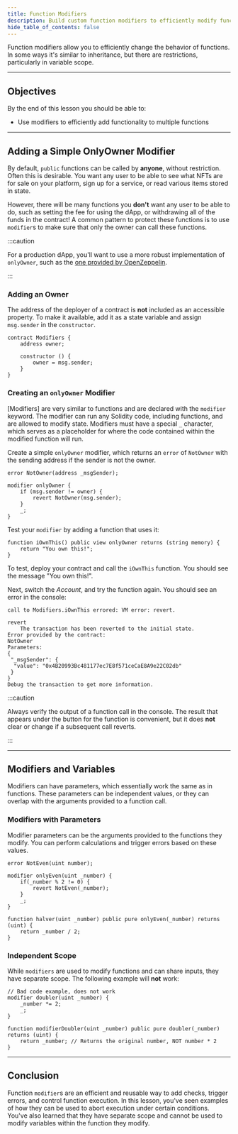 ```yaml
---
title: Function Modifiers
description: Build custom function modifiers to efficiently modify functionality.
hide_table_of_contents: false
---
```


Function modifiers allow you to efficiently change the behavior of functions. In some ways it's similar to inheritance, but there are restrictions, particularly in variable scope.

---

## Objectives

By the end of this lesson you should be able to:

- Use modifiers to efficiently add functionality to multiple functions

---

## Adding a Simple OnlyOwner Modifier

By default, `public` functions can be called by **anyone**, without restriction. Often this is desirable. You want any user to be able to see what NFTs are for sale on your platform, sign up for a service, or read various items stored in state.

However, there will be many functions you **don't** want any user to be able to do, such as setting the fee for using the dApp, or withdrawing all of the funds in the contract! A common pattern to protect these functions is to use `modifier`s to make sure that only the owner can call these functions.

:::caution

For a production dApp, you'll want to use a more robust implementation of `onlyOwner`, such as the [one provided by OpenZeppelin].

:::

### Adding an Owner

The address of the deployer of a contract is **not** included as an accessible property. To make it available, add it as a state variable and assign `msg.sender` in the `constructor`.

```solidity
contract Modifiers {
    address owner;

    constructor () {
        owner = msg.sender;
    }
}
```

### Creating an `onlyOwner` Modifier

[Modifiers] are very similar to functions and are declared with the `modifier` keyword. The modifier can run any Solidity code, including functions, and are allowed to modify state. Modifiers must have a special `_` character, which serves as a placeholder for where the code contained within the modified function will run.

Create a simple `onlyOwner` modifier, which returns an `error` of `NotOwner` with the sending address if the sender is not the owner.

```solidity
error NotOwner(address _msgSender);
```

```solidity
modifier onlyOwner {
    if (msg.sender != owner) {
        revert NotOwner(msg.sender);
    }
    _;
}
```

Test your `modifier` by adding a function that uses it:

```solidity
function iOwnThis() public view onlyOwner returns (string memory) {
    return "You own this!";
}
```

To test, deploy your contract and call the `iOwnThis` function. You should see the message "You own this!".

Next, switch the _Account_, and try the function again. You should see an error in the console:

```text
call to Modifiers.iOwnThis errored: VM error: revert.

revert
	The transaction has been reverted to the initial state.
Error provided by the contract:
NotOwner
Parameters:
{
 "_msgSender": {
  "value": "0x4B20993Bc481177ec7E8f571ceCaE8A9e22C02db"
 }
}
Debug the transaction to get more information.
```

:::caution

Always verify the output of a function call in the console. The result that appears under the button for the function is convenient, but it does **not** clear or change if a subsequent call reverts.

:::

---

## Modifiers and Variables

Modifiers can have parameters, which essentially work the same as in functions. These parameters can be independent values, or they can overlap with the arguments provided to a function call.

### Modifiers with Parameters

Modifier parameters can be the arguments provided to the functions they modify. You can perform calculations and trigger errors based on these values.

```solidity
error NotEven(uint number);

modifier onlyEven(uint _number) {
    if(_number % 2 != 0) {
        revert NotEven(_number);
    }
    _;
}

function halver(uint _number) public pure onlyEven(_number) returns (uint) {
    return _number / 2;
}
```

### Independent Scope

While `modifiers` are used to modify functions and can share inputs, they have separate scope. The following example will **not** work:

```solidity
// Bad code example, does not work
modifier doubler(uint _number) {
    _number *= 2;
    _;
}

function modifierDoubler(uint _number) public pure doubler(_number) returns (uint) {
    return _number; // Returns the original number, NOT number * 2
}
```

---

## Conclusion

Function `modifier`s are an efficient and reusable way to add checks, trigger errors, and control function execution. In this lesson, you've seen examples of how they can be used to abort execution under certain conditions. You've also learned that they have separate scope and cannot be used to modify variables within the function they modify.

[one provided by OpenZeppelin]: https://github.com/OpenZeppelin/openzeppelin-contracts/blob/master/contracts/access/Ownable.sol
